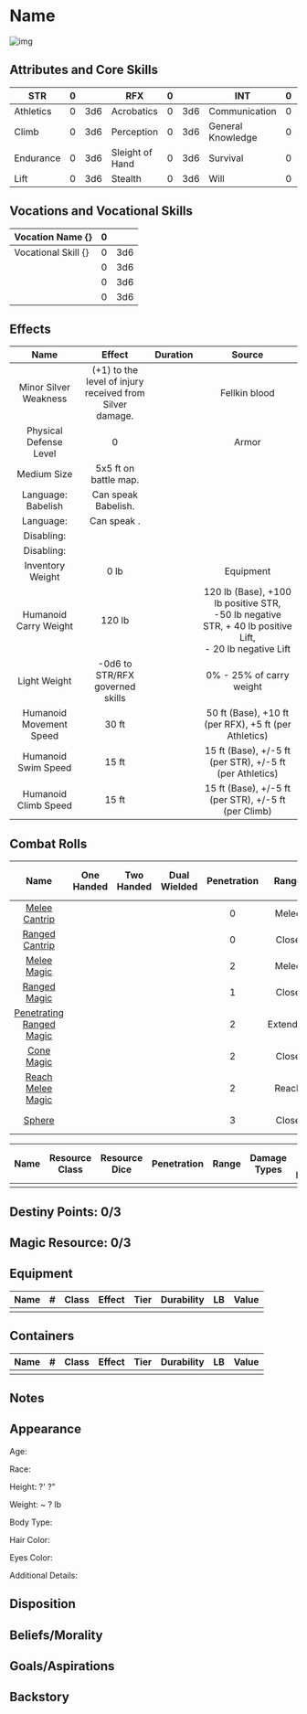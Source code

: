 # Name

![img]()

## Attributes and Core Skills

| STR       | 0 |    | RFX             | 0 |    | INT               | 0 |    |
| --------- | :-: | :-: | --------------- | :-: | :-: | ----------------- | :-: | :-: |
| Athletics | 0 | 3d6 | Acrobatics      | 0 | 3d6 | Communication     | 0 | 3d6 |
| Climb     | 0 | 3d6 | Perception      | 0 | 3d6 | General Knowledge | 0 | 3d6 |
| Endurance | 0 | 3d6 | Sleight of Hand | 0 | 3d6 | Survival          | 0 | 3d6 |
| Lift      | 0 | 3d6 | Stealth         | 0 | 3d6 | Will              | 0 | 3d6 |

## Vocations and Vocational Skills

| Vocation Name {}    | 0 |    |
| ------------------- | :-: | :-: |
| Vocational Skill {} | 0 | 3d6 |
|                     | 0 | 3d6 |
|                     | 0 | 3d6 |
|                     | 0 | 3d6 |

## Effects

|          Name          |                            Effect                            | Duration |                                                       Source                                                       |
| :---------------------: | :-----------------------------------------------------------: | :------: | :-----------------------------------------------------------------------------------------------------------------: |
|  Minor Silver Weakness  | (+1) to the level of injury<br />received from Silver damage. |          |                                                    Fellkin blood                                                    |
| Physical Defense Level |                               0                               |          |                                                        Armor                                                        |
|       Medium Size       |                     5x5 ft on battle map.                     |          |                                                                                                                    |
|   Language: Babelish   |                      Can speak Babelish.                      |          |                                                                                                                    |
|        Language:        |                         Can speak .                         |          |                                                                                                                    |
|       Disabling:       |                                                              |          |                                                                                                                    |
|       Disabling:       |                                                              |          |                                                                                                                    |
|    Inventory Weight    |                             0 lb                             |          |                                                      Equipment                                                      |
|  Humanoid Carry Weight  |                            120 lb                            |          | 120 lb (Base), +100 lb positive STR,<br />-50 lb negative STR, + 40 lb positive Lift,<br />- 20 lb negative Lift |
|      Light Weight      |                -0d6 to STR/RFX governed skills                |          |                                              0% - 25% of carry weight                                              |
| Humanoid Movement Speed |                             30 ft                             |          |                                50 ft (Base), +10 ft (per RFX), +5 ft (per Athletics)                                |
|   Humanoid Swim Speed   |                             15 ft                             |          |                              15 ft (Base), +/-5 ft (per STR), +/-5 ft (per Athletics)                              |
|  Humanoid Climb Speed  |                             15 ft                             |          |                                15 ft (Base), +/-5 ft (per STR), +/-5 ft (per Climb)                                |

## Combat Rolls

|                                             Name                                             | One<br />Handed | Two<br />Handed | Dual<br />Wielded | Penetration |  Range  | Damage<br />Types | Engageable<br />Opponents | Area Of<br />Effect | Resource<br />Class |
| :-------------------------------------------------------------------------------------------: | :-------------: | :-------------: | :---------------: | :---------: | :------: | :---------------: | :-----------------------: | :-----------------: | :-----------------: |
|      [ Melee Cantrip](./../../../../../CoreRules/MagicRules/Spells/Cantrip/MeleeCantrip.md)      |                |                |                  |      0      |  Melee  |                  |           Rapid           |                    |        None        |
|     [ Ranged Cantrip](./../../../../../CoreRules/MagicRules/Spells/Cantrip/RangedCantrip.md)     |                |                |                  |      0      |  Close  |                  |         Standard         |                    |        None        |
|        [ Melee Magic](./../../../../../CoreRules/MagicRules/Spells/Novice/MeleeMagic.md)        |                |                |                  |      2      |  Melee  |                  |           Rapid           |                    | 1 (Magic Resource) |
|       [ Ranged Magic](./../../../../../CoreRules/MagicRules/Spells/Novice/RangedMagic.md)       |                |                |                  |      1      |  Close  |                  |         Standard         |                    | 1 (Magic Resource) |
| [ Penetrating Ranged Magic](./../../../../../CoreRules/MagicRules/Spells/Novice/RangedMagic.md) |                |                |                  |      2      | Extended |                  |         Standard         |                    | 1 (Magic Resource) |
|       [ Cone Magic](./../../../../../CoreRules/MagicRules/Spells/Apprentice/ConeMagic.md)       |                |                |                  |      2      |  Close  |                  |          Focused          |        Cone        | 1 (Magic Resource) |
| [ Reach Melee Magic](./../../../../../CoreRules/MagicRules/Spells/Apprentice/ReachMeleeMagic.md) |                |                |                  |      2      |  Reach  |                  |           Rapid           |                    | 1 (Magic Resource) |
|           [Sphere](./../../../../../CoreRules/MagicRules/Spells/Adept/SphereMagic.md)           |                |                |                  |      3      |  Close  |                  |          Focused          |       Sphere       | 2 (Magic Resource) |

| Name | Resource<br />Class | Resource<br />Dice | Penetration | Range | Damage<br />Types | Area Of<br />Effect |
| :--: | :-----------------: | :----------------: | :---------: | :---: | :---------------: | :-----------------: |
|      |                    |                    |            |      |                  |                    |

## Destiny Points: 0/3

## Magic Resource: 0/3

## Equipment

| Name | # | Class | Effect | Tier | Durability | LB | Value |
| ---- | :-: | :---: | ------ | :--: | :--------: | :-: | :---: |
|      |  |      |        |      |            |    |      |

## Containers

| Name | # | Class | Effect | Tier | Durability | LB | Value |
| ---- | :-: | :---: | ------ | :--: | :--------: | :-: | :---: |
|      |  |      |        |      |            |    |      |

## Notes

## Appearance

Age:

Race:

Height: ?' ?"

Weight: ~ ? lb

Body Type:

Hair Color:

Eyes Color:

Additional Details:

## Disposition

## Beliefs/Morality

## Goals/Aspirations

## Backstory
